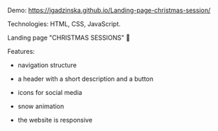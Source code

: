 Demo: https://jgadzinska.github.io/Landing-page-christmas-session/

Technologies: HTML, CSS, JavaScript.

Landing page "CHRISTMAS SESSIONS"   🎄

Features:

- navigation structure

- a header with a short description and a button

- icons for social media

- snow animation

- the website is responsive

